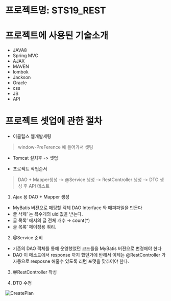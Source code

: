 # 프로젝트명: STS19_REST

# 프로젝트에 사용된 기술소개
* JAVA8
* Spring MVC
* AJAX
* MAVEN
* lombok
* Jackson
* Oracle
* css
* JS
* API

# 프로젝트 셋업에 관한 절차
* 이클립스 웹개발세팅
 >  window-PreFerence 에 들어가서 셋팅

*  Tomcat 설치후 -> 셋업

* 프로젝트 작업순서
 > DAO + Mapper생성 -> @Service 생성 -> RestController 생성 -> DTO 생성 후 API 테스트

1. Ajax 용 DAO + Mapper 생성
- MyBatis 버젼으로 매핑할 객체 DAO Interface 와 매퍼파일을 만든다
- 글 삭제’ 는  복수개의 uid 값을 받는다.
- 글 목록’ 에서의 글 전체 개수 → count(*) 
- 글 목록’ 페이징용 쿼리.  

2. @Service 준비
- 기존의 DAO 객체를 통해 운영했었던 코드를을 MyBatis 버젼으로 변경해야 한다
- DAO 이 메소드에서 response 까지 했던거에 반해서 이제는 @RestController 가 자동으로 resposne 해줄수 있도록 리턴 포맷을 맞추어야 한다.

3. @RestController 작성

4. DTO 수정

![CreatePlan](./image/face04.jpg)




